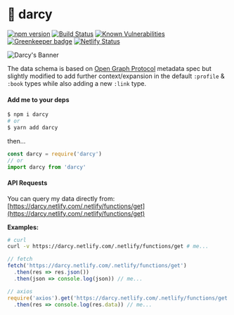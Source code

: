 # 👤 darcy

[![npm version](https://badge.fury.io/js/darcy.svg)](https://badge.fury.io/js/darcy) [![Build Status](https://travis-ci.org/darcyclarke/darcy.svg?branch=master)](https://travis-ci.org/darcyclarke/darcy) [![Known Vulnerabilities](https://snyk.io/test/github/darcyclarke/darcy/badge.svg)](https://snyk.io/test/github/darcyclarke/darcy) [![Greenkeeper badge](https://badges.greenkeeper.io/darcyclarke/darcy.svg)](https://greenkeeper.io/) [![Netlify Status](https://api.netlify.com/api/v1/badges/e2e9f0d7-1859-45fc-a025-95941ad1843b/deploy-status)](https://app.netlify.com/sites/api-services/deploys)

![Darcy's Banner](https://user-images.githubusercontent.com/459713/54567108-245ebd00-49a9-11e9-9ff7-8c24895a4350.jpg)

The data schema is based on [Open Graph Protocol](http://ogp.me/) metadata spec but slightly modified to add further context/expansion in the default `:profile` & `:book` types while also adding a new `:link` type.

#### Add me to your deps

```bash
$ npm i darcy
# or
$ yarn add darcy
```

then...

```js
const darcy = require('darcy')
// or
import darcy from 'darcy'
```

#### API Requests

You can query my data directly from: [https://darcy.netlify.com/.netlify/functions/get](https://darcy.netlify.com/.netlify/functions/get)

**Examples:**

```bash
# curl
curl -v https://darcy.netlify.com/.netlify/functions/get # me...
```

```js
// fetch
fetch('https://darcy.netlify.com/.netlify/functions/get')
  .then(res => res.json())
  .then(json => console.log(json)) // me...
```

```js
// axios
require('axios').get('https://darcy.netlify.com/.netlify/functions/get')
  .then(res => console.log(res.data)) // me...
```
